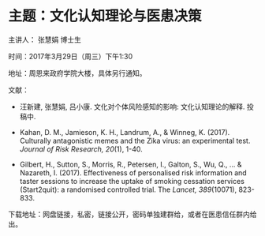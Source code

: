 
# 主题：文化认知理论与医患决策

主讲人： 张慧娟  博士生

时间：2017年3月29日（周三）下午1:30

地址：周恩来政府学院大楼，具体另行通知。

文献：

* 汪新建, 张慧娟, 吕小康. 文化对个体风险感知的影响: 文化认知理论的解释. 投稿中.

* Kahan, D. M., Jamieson, K. H., Landrum, A., & Winneg, K. (2017). Culturally antagonistic memes and the Zika virus: an experimental test. *Journal of Risk Research, 20*(1), 1-40.

* Gilbert, H., Sutton, S., Morris, R., Petersen, I., Galton, S., Wu, Q., ... & Nazareth, I. (2017). Effectiveness of personalised risk information and taster sessions to increase the uptake of smoking cessation services (Start2quit): a randomised controlled trial. The *Lancet, 389*(10071), 823-833.

下载地址：网盘链接，私密，链接公开，密码单独建群给，或者在医患信任群内给出。



